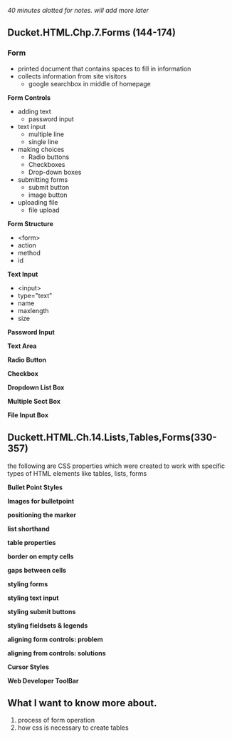 *40 minutes alotted for notes. will add more later*

## Ducket.HTML.Chp.7.Forms (144-174)
### Form  
* printed document that contains spaces to fill in information
* collects information from site visitors
  * google searchbox in middle of homepage <br>

**Form Controls**
* adding text
  * password input
* text input
  * multiple line
  * single line
* making choices
  * Radio buttons
  * Checkboxes
  * Drop-down boxes
* submitting forms
  * submit button
  * image button
* uploading file
  * file upload

**Form Structure**
* \<form>
* action
* method
* id

**Text Input**
* \<input>
* type="text"
* name
* maxlength
* size

**Password Input**

**Text Area**

**Radio Button**

**Checkbox**

**Dropdown List Box**

**Multiple Sect Box**

**File Input Box**

## Duckett.HTML.Ch.14.Lists,Tables,Forms(330-357)
the following are CSS properties which were created to work with specific types of HTML elements like tables, lists, forms

**Bullet Point Styles**

**Images for bulletpoint**

**positioning the marker**

**list shorthand**

**table properties**

**border on empty cells**

**gaps between cells**

**styling forms**

**styling text input**

**styling submit buttons**

**styling fieldsets & legends**

**aligning form controls: problem**

**aligning from controls: solutions**

**Cursor Styles**

**Web Developer ToolBar**

## What I want to know more about.
1. process of form operation
2. how css is necessary to create tables
